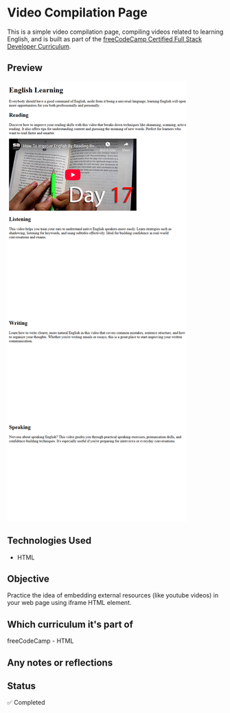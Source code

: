# Video Compilation Page

This is a simple video compilation page, compiling videos related to learning English, and is built as part of the [freeCodeCamp Certified Full Stack Developer Curriculum](https://www.freecodecamp.org/learn/full-stack-developer/).

## Preview

![Screenshot](./screenshot.png)

## Technologies Used

- HTML

## Objective

Practice the idea of embedding external resources (like youtube videos) in your web page using iframe HTML element.

## Which curriculum it's part of

freeCodeCamp - HTML

## Any notes or reflections

## Status

✅ Completed
